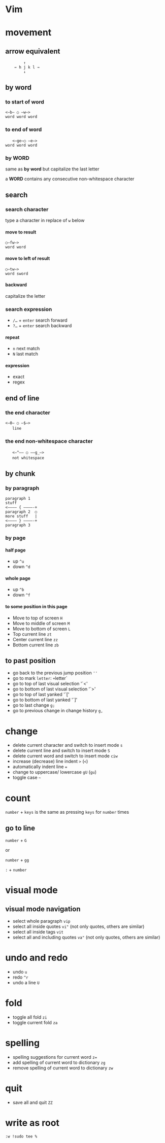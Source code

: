 # Vim

# movement

## arrow equivalent

```
        ↑
    ← h j k l →
        ↓
```

## by word

### to start of word

```
<–b– ○ –w–>
word word word
```

### to end of word

```
ㅤㅤ<–ge–○ –e–>
word word word
```

### by WORD

same as **by word** but capitalize the last letter

a **WORD** contains any consecutive non-whitespace character

## search

### search character

type a character in replace of `w` below

#### move to result

```
○–fw–>
word word
```

#### move to left of result

```
○–tw–>
word sword
```

#### backward

capitalize the letter

### search expression

- `/…` + `enter` search forward
- `?…` + `enter` search backward

#### repeat

- `n` next match
- `N` last match

#### expression

- exact
- regex

## end of line

### the end character

```
<–0– ○ –$–>
ㅤㅤlineㅤㅤ
```

### the end non-whitespace character

```
ㅤㅤ<–^–– ○ ––g_–>
ㅤㅤnot whitespaceㅤㅤ
```

## by chunk

### by paragraph

```
paragraph 1
stuff
<–––– { ––––-+
paragraph 2  ○
more stuff   |
<–––– } ––––-+
paragraph 3
```

### by page

#### half page

- up `^u`
- down `^d`

#### whole page

- up `^b`
- down `^f`

#### to some position in this page

- Move to top of screen `H`
- Move to middle of screen `M`
- Move to bottom of screen `L`
- Top current line `zt`
- Center current line `zz`
- Bottom current line `zb`

## to past position

- go back to the previous jump position `''`
- go to mark `letter`: ` + `letter`
- go to top of last visual selection '`<'
- go to bottom of last visual selection '`>'
- go to top of last yanked '`['
- go to bottom of last yanked '`]'
- go to last change `g;`
- go to previous change in change history `g,`

# change

- delete current character and switch to insert mode `s`
- delete current line and switch to insert mode `S`
- delete current word and switch to insert mode `ciw`
- increase (decrease) line indent `>` (`<`)
- automatically indent line `=`
- change to uppercase/ lowercase `gU` (`gu`)
- toggle case `~`

# count

`number` + `keys` is the same as pressing `keys` for `number` times

## go to line

`number` + `G`

or

`number` + `gg`

`:` + `number`

# visual mode

## visual mode navigation

- select whole paragraph `vip`
- select all inside quotes `vi"` (not only quotes, others are similar)
- select all inside tags `vit`
- select all and including quotes `va"` (not only quotes, others are similar)

# undo and redo

- undo `u`
- redo `^r`
- undo a line `U`

# fold

- toggle all fold `zi`
- toggle current fold `za`

# spelling

- spelling suggestions for current word `z=`
- add spelling of current word to dictionary `zg`
- remove spelling of current word to dictionary `zw`

# quit

- save all and quit `ZZ`

# write as root

```
:w !sudo tee %
```

